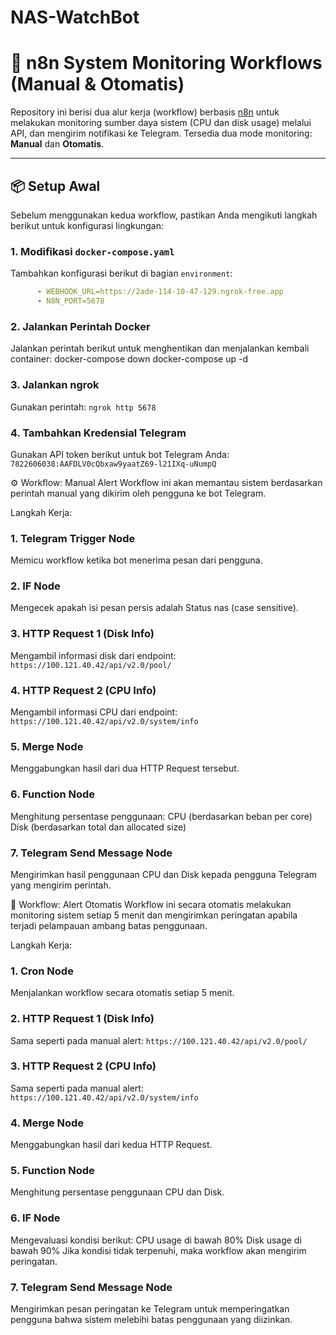 # NAS-WatchBot

# 🔔 n8n System Monitoring Workflows (Manual & Otomatis)

Repository ini berisi dua alur kerja (workflow) berbasis [n8n](https://n8n.io/) untuk melakukan monitoring sumber daya sistem (CPU dan disk usage) melalui API, dan mengirim notifikasi ke Telegram. Tersedia dua mode monitoring: **Manual** dan **Otomatis**.

---

## 📦 Setup Awal

Sebelum menggunakan kedua workflow, pastikan Anda mengikuti langkah berikut untuk konfigurasi lingkungan:

### 1. Modifikasi `docker-compose.yaml`
Tambahkan konfigurasi berikut di bagian `environment`:
```yaml
      - WEBHOOK_URL=https://2ade-114-10-47-129.ngrok-free.app
      - N8N_PORT=5678
```

### 2. Jalankan Perintah Docker
Jalankan perintah berikut untuk menghentikan dan menjalankan kembali container:
  docker-compose down
  docker-compose up -d

### 3. Jalankan ngrok
Gunakan perintah:
      `ngrok http 5678`

### 4. Tambahkan Kredensial Telegram
Gunakan API token berikut untuk bot Telegram Anda:
`7822606038:AAFDLV0cQbxaw9yaatZ69-l21IXq-uNumpQ`

⚙️ Workflow: Manual Alert
Workflow ini akan memantau sistem berdasarkan perintah manual yang dikirim oleh pengguna ke bot Telegram.

Langkah Kerja:
### 1. Telegram Trigger Node
Memicu workflow ketika bot menerima pesan dari pengguna.

### 2. IF Node
Mengecek apakah isi pesan persis adalah Status nas (case sensitive).

### 3. HTTP Request 1 (Disk Info)
Mengambil informasi disk dari endpoint:
`https://100.121.40.42/api/v2.0/pool/`

### 4. HTTP Request 2 (CPU Info)
Mengambil informasi CPU dari endpoint:
`https://100.121.40.42/api/v2.0/system/info`

### 5. Merge Node
Menggabungkan hasil dari dua HTTP Request tersebut.

### 6. Function Node
Menghitung persentase penggunaan:
      CPU (berdasarkan beban per core)
      Disk (berdasarkan total dan allocated size)

### 7. Telegram Send Message Node
Mengirimkan hasil penggunaan CPU dan Disk kepada pengguna Telegram yang mengirim perintah.

🔁 Workflow: Alert Otomatis
Workflow ini secara otomatis melakukan monitoring sistem setiap 5 menit dan mengirimkan peringatan apabila terjadi pelampauan ambang batas penggunaan.

Langkah Kerja:
### 1. Cron Node
Menjalankan workflow secara otomatis setiap 5 menit.

### 2. HTTP Request 1 (Disk Info)
Sama seperti pada manual alert:
`https://100.121.40.42/api/v2.0/pool/`

### 3. HTTP Request 2 (CPU Info)
Sama seperti pada manual alert:
`https://100.121.40.42/api/v2.0/system/info`

### 4. Merge Node
Menggabungkan hasil dari kedua HTTP Request.

### 5. Function Node
Menghitung persentase penggunaan CPU dan Disk.

### 6. IF Node
Mengevaluasi kondisi berikut:
      CPU usage di bawah 80%
      Disk usage di bawah 90%
Jika kondisi tidak terpenuhi, maka workflow akan mengirim peringatan.

### 7. Telegram Send Message Node
Mengirimkan pesan peringatan ke Telegram untuk memperingatkan pengguna bahwa sistem melebihi batas penggunaan yang diizinkan.

